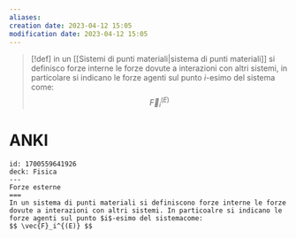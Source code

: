 ```yaml
---
aliases: 
creation date: 2023-04-12 15:05
modification date: 2023-04-12 15:05
---
```


>[!def]
>in un [[Sistemi di punti materiali|sistema di punti materiali]] si definisco forze interne le forze dovute a interazioni con altri sistemi, in particolare si indicano le forze agenti sul punto $i$-esimo del sistema come:
> $$ \vec{F}_{i}^{(E)} $$

# ANKI

```anki
id: 1700559641926
deck: Fisica
---
Forze esterne
===
In un sistema di punti materiali si definiscono forze interne le forze dovute a interazioni con altri sistemi. In particoalre si indicano le forze agenti sul punto $i$-esimo del sistemacome:
$$ \vec{F}_i^{(E)} $$
```
